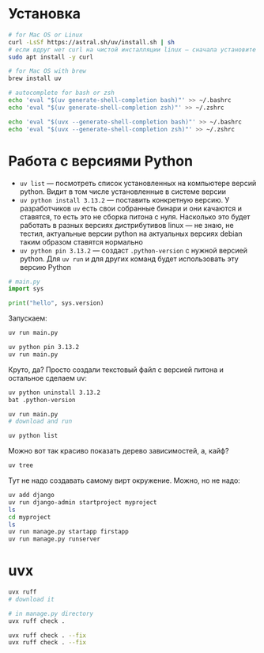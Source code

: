 # Установка

```bash
# for Mac OS or Linux
curl -LsSf https://astral.sh/uv/install.sh | sh
# если вдруг нет curl на чистой инсталляции linux — сначала установите его:
sudo apt install -y curl

# for Mac OS with brew
brew install uv

# autocomplete for bash or zsh
echo 'eval "$(uv generate-shell-completion bash)"' >> ~/.bashrc
echo 'eval "$(uv generate-shell-completion zsh)"' >> ~/.zshrc

echo 'eval "$(uvx --generate-shell-completion bash)"' >> ~/.bashrc
echo 'eval "$(uvx --generate-shell-completion zsh)"' >> ~/.zshrc
```

# Работа с версиями Python

- `uv list` — посмотреть список установленных на компьютере версий python. Видит в том числе установленные в системе версии 
- `uv python install 3.13.2` — поставить конкретную версию. У разработчиков `uv` есть свои собранные бинари и они качаются и ставятся, то есть это не сборка питона с нуля. Насколько это будет работать в разных версиях дистрибутивов linux — не знаю, не тестил, актуальные версии python на актуальных версиях debian таким образом ставятся нормально
- `uv python pin 3.13.2` — создаст `.python-version` с нужной версией python. Для `uv run` и для других команд будет использовать эту версию Python

```python
# main.py
import sys

print("hello", sys.version)
```

Запускаем:

```bash
uv run main.py

uv python pin 3.13.2
uv run main.py

```

Круто, да? Просто создали текстовый файл с версией питона и остальное сделаем uv:

```bash
uv python uninstall 3.13.2
bat .python-version

uv run main.py
# download and run

uv python list
```

Можно вот так красиво показать дерево зависимостей, а, кайф?

```bash
uv tree
```

Тут не надо создавать самому вирт окружение. Можно, но не надо:

```bash
uv add django
uv run django-admin startproject myproject
ls
cd myproject
ls
uv run manage.py startapp firstapp
uv run manage.py runserver
```

# uvx

```bash
uvx ruff
# download it

# in manage.py directory
uvx ruff check .

uvx ruff check . --fix
uvx ruff check . --fix
```